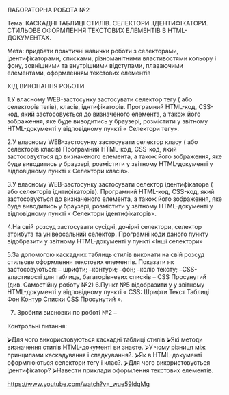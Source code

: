   ЛАБОРАТОРНА РОБОТА №2

Тема: КАСКАДНІ ТАБЛИЦІ СТИЛІВ. СЕЛЕКТОРИ .ІДЕНТИФІКАТОРИ. СТИЛЬОВЕ ОФОРМЛЕННЯ ТЕКСТОВИХ ЕЛЕМЕНТІВ В HTML-ДОКУМЕНТАХ.

Мета: придбати практичні навички роботи  з селекторами, ідентифікаторами, списками,  різноманітними властивостями кольору і фону,  зовнішними та внутрішними  відступами,  плаваючими елементами, оформленням текстових елементів


ХІД ВИКОНАННЯ РОБОТИ

1.У власному WEB-застосунку застосувати селектор тегу ( або селекторів тегів), класів, іднтифікаторів. Програмний HTML-код, CSS-код, який застосовується до визначеного елемента, а також його зображення, яке буде виводитись  у браузері,  розмістити  у звітному HTML-документі у відповідному пункті « Селектори тегу». 

2.У власному WEB-застосунку застосувати селектор класу ( або селекторів  класів) Програмний HTML-код, CSS-код, який застосовується до визначеного елемента, а також його зображення, яке буде виводитись  у браузері,  розмістити  у звітному HTML-документі у відповідному пункті « Селектори класів».

3.У власному WEB-застосунку застосувати селектор ідентифікатора  ( або селекторів іднтифікаторів). Програмний HTML-код, CSS-код, який застосовується до визначеного елемента, а також його зображення, яке буде виводитись  у браузері,  розмістити  у звітному HTML-документі у відповідному пункті « Селектори ідентифікаторів». 

4.На свій розсуд застосувати сусідні, дочірні селектори, селектор атрибута та універсальний селектор. Програмні коди даного пункту відобразити у звітному HTML-документі у пункті «Інші селектори»	

5.За допомогою каскадних таблиць стилів виконати на свій розсуд стильове оформлення текстових елементів. Показати як застосовуються:
⎯ шрифти;
⎯контури;
⎯фон;
⎯колір тексту;
⎯CSS-властивості для таблиць, багаторівневих списків
⎯ СSS Просунутий (див. Самостійну роботу №2)
6.Пункт №5 відобразити у у звітному HTML-документі у відповідному пункті « CSS: Шрифти Текст Таблиці Фон Контур  Списки СSS Просунутий ». 

7. Зробити висновки по роботі №2
⎯ 


Контрольні питання:

⮚Для чого використовуються каскадні таблиці стилів
⮚Які методи визначення стилів HTML-документі ви знаєте.
⮚У чому різниця між принципами каскадування і спадкування?.
⮚Як  в HTML-документі оформлюються селектори тегу і клас?.
⮚Для чого використовується ідентифікатор?
⮚Навести приклади оформлення текстових елементів.


https://www.youtube.com/watch?v=_wue59ldqMg

